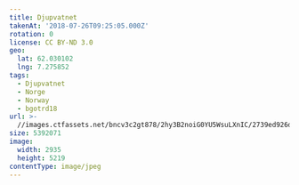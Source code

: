 ```yaml
---
title: Djupvatnet
takenAt: '2018-07-26T09:25:05.000Z'
rotation: 0
license: CC BY-ND 3.0
geo:
  lat: 62.030102
  lng: 7.275852
tags:
  - Djupvatnet
  - Norge
  - Norway
  - bgotrd18
url: >-
  //images.ctfassets.net/bncv3c2gt878/2hy3B2noiG0YU5WsuLXnIC/2739ed926dfa8f4de4c76763b96a02a9/djupvatnet_43142065374_o
size: 5392071
image:
  width: 2935
  height: 5219
contentType: image/jpeg
---
```


